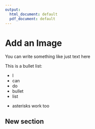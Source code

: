 ```yaml
---
output:
  html_document: default
  pdf_document: default
---
```

# Add an Image

You can write something like just text here

This is a bullet list:

- I 
- can
- do
- bullet
- list
* asterisks work too

## New section
